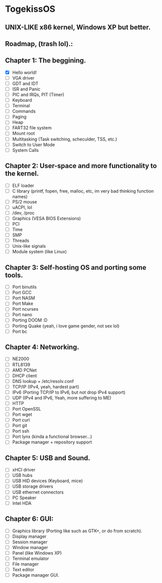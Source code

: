 # TogekissOS

## UNIX-LIKE x86 kernel, Windows XP but better.

## Roadmap, (trash lol).:

## Chapter 1: The beggining.

- [x] Hello world!
- [ ] VGA driver
- [ ] GDT and IDT
- [ ] ISR and Panic
- [ ] PIC and IRQs, PIT (Timer)
- [ ] Keyboard
- [ ] Terminal
- [ ] Commands
- [ ] Paging
- [ ] Heap
- [ ] FART32 file system
- [ ] Mount root
- [ ] Multitasking (Task switching, scheculder, TSS, etc.)
- [ ] Switch to User Mode
- [ ] System Calls

## Chapter 2: User-space and more functionality to the kernel.

- [ ] ELF loader
- [ ] C library (printf, fopen, free, malloc, etc, im very bad thinking function names)
- [ ] PS/2 mouse
- [ ] uACPI, lol
- [ ] /dev, /proc
- [ ] Graphics (VESA BIOS Extensions)
- [ ] PCI
- [ ] Time
- [ ] SMP
- [ ] Threads
- [ ] Unix-like signals
- [ ] Module system (like Linux)

## Chapter 3: Self-hosting OS and porting some tools.

- [ ] Port binutils
- [ ] Port GCC
- [ ] Port NASM
- [ ] Port Make
- [ ] Port ncurses
- [ ] Port nano
- [ ] Porting DOOM :D
- [ ] Porting Quake (yeah, i love game gender, not sex lol)
- [ ] Port bc

## Chapter 4: Networking.

- [ ] NE2000
- [ ] RTL8139
- [ ] AMD PCNet
- [ ] DHCP client
- [ ] DNS lookup + /etc/resolv.conf
- [ ] TCP/IP (IPv4, yeah, hardest part)
- [ ] IPv6 (Porting TCP/IP to IPv6, but not drop IPv4 support)
- [ ] UDP (IPv4 and IPv6, Yeah, more suffering to ME)
- [ ] HTTP
- [ ] Port OpenSSL
- [ ] Port wget
- [ ] Port curl
- [ ] Port git
- [ ] Port ssh
- [ ] Port lynx (kinda a functional browser...)
- [ ] Package manager + repository support

## Chapter 5: USB and Sound.

- [ ] xHCI driver
- [ ] USB hubs
- [ ] USB HID devices (Keyboard, mice)
- [ ] USB storage drivers
- [ ] USB ethernet connectors
- [ ] PC Speaker
- [ ] Intel HDA

## Chapter 6: GUI:

- [ ] Graphics library (Porting like such as GTK+, or do from scratch).
- [ ] Display manager
- [ ] Session manager
- [ ] Window manager
- [ ] Panel (like Windows XP)
- [ ] Terminal emulator
- [ ] File manager
- [ ] Text editor
- [ ] Package manager GUI.
